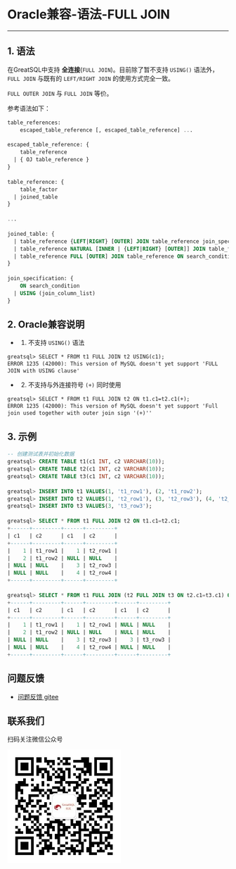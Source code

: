 # Oracle兼容-语法-FULL JOIN
---


## 1. 语法

在GreatSQL中支持 **全连接**(`FULL JOIN`)。目前除了暂不支持 `USING()` 语法外，`FULL JOIN` 与既有的 `LEFT/RIGHT JOIN` 的使用方式完全一致。

`FULL OUTER JOIN` 与 `FULL JOIN` 等价。

参考语法如下：

```sql
table_references:
    escaped_table_reference [, escaped_table_reference] ...

escaped_table_reference: {
    table_reference
  | { OJ table_reference }
}

table_reference: {
    table_factor
  | joined_table
}

...

joined_table: {
  | table_reference {LEFT|RIGHT} [OUTER] JOIN table_reference join_specification
  | table_reference NATURAL [INNER | {LEFT|RIGHT} [OUTER]] JOIN table_factor
  | table_reference FULL [OUTER] JOIN table_reference ON search_condition
}

join_specification: {
    ON search_condition
  | USING (join_column_list)
}
```

## 2. Oracle兼容说明

- 1. 不支持 `USING()` 语法

```
greatsql> SELECT * FROM t1 FULL JOIN t2 USING(c1);
ERROR 1235 (42000): This version of MySQL doesn't yet support 'FULL JOIN with USING clause'
```

- 2. 不支持与外连接符号 `(+)` 同时使用

```
greatsql> SELECT * FROM t1 FULL JOIN t2 ON t1.c1=t2.c1(+);
ERROR 1235 (42000): This version of MySQL doesn't yet support 'Full join used together with outer join sign '(+)''
```


## 3. 示例


```sql
-- 创建测试表并初始化数据
greatsql> CREATE TABLE t1(c1 INT, c2 VARCHAR(10));
greatsql> CREATE TABLE t2(c1 INT, c2 VARCHAR(10));
greatsql> CREATE TABLE t3(c1 INT, c2 VARCHAR(10));

greatsql> INSERT INTO t1 VALUES(1, 't1_row1'), (2, 't1_row2');
greatsql> INSERT INTO t2 VALUES(1, 't2_row1'), (3, 't2_row3'), (4, 't2_row4');
greatsql> INSERT INTO t3 VALUES(3, 't3_row3');

greatsql> SELECT * FROM t1 FULL JOIN t2 ON t1.c1=t2.c1;
+------+---------+------+---------+
| c1   | c2      | c1   | c2      |
+------+---------+------+---------+
|    1 | t1_row1 |    1 | t2_row1 |
|    2 | t1_row2 | NULL | NULL    |
| NULL | NULL    |    3 | t2_row3 |
| NULL | NULL    |    4 | t2_row4 |
+------+---------+------+---------+

greatsql> SELECT * FROM t1 FULL JOIN (t2 FULL JOIN t3 ON t2.c1=t3.c1) ON t1.c1=t2.c1;
+------+---------+------+---------+------+---------+
| c1   | c2      | c1   | c2      | c1   | c2      |
+------+---------+------+---------+------+---------+
|    1 | t1_row1 |    1 | t2_row1 | NULL | NULL    |
|    2 | t1_row2 | NULL | NULL    | NULL | NULL    |
| NULL | NULL    |    3 | t2_row3 |    3 | t3_row3 |
| NULL | NULL    |    4 | t2_row4 | NULL | NULL    |
+------+---------+------+---------+------+---------+
```


**问题反馈**
---
- [问题反馈 gitee](https://gitee.com/GreatSQL/GreatSQL-Manual/issues)


**联系我们**
---

扫码关注微信公众号

![greatsql-wx](../../greatsql-wx.jpg)
